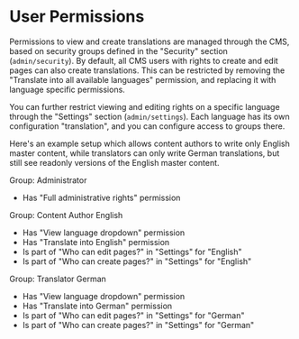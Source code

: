 # User Permissions

Permissions to view and create translations are managed through the CMS, based on security groups
defined in the "Security" section (`admin/security`). By default, all CMS users with rights to create and edit pages
can also create translations. This can be restricted by removing the "Translate into all available languages" permission,
and replacing it with language specific permissions.

You can further restrict viewing and editing rights on a specific language through the "Settings" section (`admin/settings`).
Each language has its own configuration "translation", and you can configure access to groups there.

Here's an example setup which allows content authors to write only English master content,
while translators can only write German translations, but still see readonly versions of the English master content.

Group: Administrator

 * Has "Full administrative rights" permission

Group: Content Author English

 * Has "View language dropdown" permission
 * Has "Translate into English" permission
 * Is part of "Who can edit pages?" in "Settings" for "English"
 * Is part of "Who can create pages?" in "Settings" for "English"

Group: Translator German

 * Has "View language dropdown" permission
 * Has "Translate into German" permission
 * Is part of "Who can edit pages?" in "Settings" for "German"
 * Is part of "Who can create pages?" in "Settings" for "German"